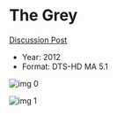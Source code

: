 # The Grey

[Discussion Post](https://www.avsforum.com/threads/bass-eq-for-filtered-movies.2995212/post-57222786)

* Year: 2012
* Format: DTS-HD MA 5.1

![img 0](https://i.imgur.com/IwcU52a.jpg)

![img 1](https://i.imgur.com/F3mgHkr.jpg)

